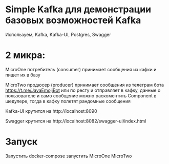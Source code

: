 # Simple Kafka для демонстрации базовых возможностей Kafka

Используем, Kafka, Kafka-UI, Postgres, Swagger

# 2 микра:
MicroOne потребитель (consumer)
принимает сообщения из кафки и пишет их в базу

MicroTwo продюсер (producer)
принимает сообщения из телеграм бота https://t.me/JavaEmojiBot или по ресту и отправляет в кафку, данные о пользователе и само сообщение
можно раскоментить Component в шедулере, тогда в кафку полетят рандомные сообщения

Kafka-UI крутится на http://localhost:8090

Swagger крутится на http://localhost:8082/swagger-ui/index.html
# Запуск
Запустить docker-compose запустить MicroOne MicroTwo

